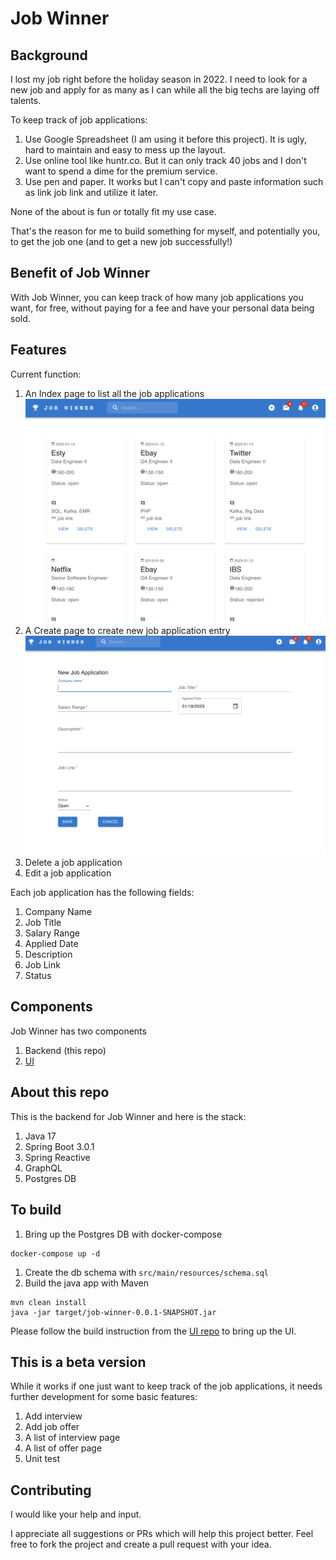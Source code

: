 # Job Winner


## Background

I lost my job right before the holiday season in 2022. I need to look for a new job and apply for as many as I can while all the big techs are laying off talents.

To keep track of job applications:

1. Use Google Spreadsheet (I am using it before this project). It is ugly, hard to maintain and easy to mess up the layout.
1. Use online tool like huntr.co. But it can only track 40 jobs and I don't want to spend a dime for the premium service.
1. Use pen and paper. It works but I can't copy and paste information such as link job link and utilize it later.

None of the about is fun or totally fit my use case.

That's the reason for me to build something for myself, and potentially you, to get the job one (and to get a new job successfully!)

## Benefit of Job Winner

With Job Winner, you can keep track of how many job applications you want, for free, without paying for a fee and have your personal data being sold.


## Features

Current function:
1. An Index page to list all the job applications
![index](readme-img/index.png)
1. A Create page to create new job application entry
![new](readme-img/new.png)
1. Delete a job application
1. Edit a job application

Each job application has the following fields:
1. Company Name
1. Job Title
1. Salary Range
1. Applied Date
1. Description
1. Job Link
1. Status

## Components

Job Winner has two components
1. Backend (this repo)
1. [UI](https://github.com/januschung/job-winner-ui)

## About this repo

This is the backend for Job Winner and here is the stack:

1. Java 17
1. Spring Boot 3.0.1
1. Spring Reactive
1. GraphQL
1. Postgres DB


## To build 

1. Bring up the Postgres DB with docker-compose
```console
docker-compose up -d
```
1. Create the db schema with `src/main/resources/schema.sql`
1. Build the java app with Maven
```console
mvn clean install
java -jar target/job-winner-0.0.1-SNAPSHOT.jar
```

Please follow the build instruction from the [UI repo](https://github.com/januschung/job-winner-ui) to bring up the UI.

## This is a beta version

While it works if one just want to keep track of the job applications, it needs further development for some basic features:
1. Add interview
1. Add job offer
1. A list of interview page
1. A list of offer page
1. Unit test


## Contributing 

I would like your help and input.

I appreciate all suggestions or PRs which will help this project better. Feel free to fork the project and create a pull request with your idea.

